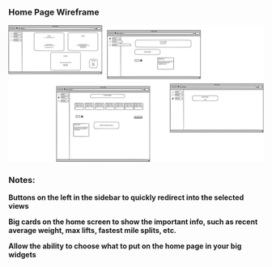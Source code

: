
### Home Page Wireframe
![Home Page Wireframe](Tempest.png)

### Notes:

**Buttons on the left in the sidebar to quickly redirect into the selected views**

**Big cards on the home screen to show the important info, such as recent average weight, max lifts, fastest mile splits, etc.**

**Allow the ability to choose what to put on the home page in your big widgets**
